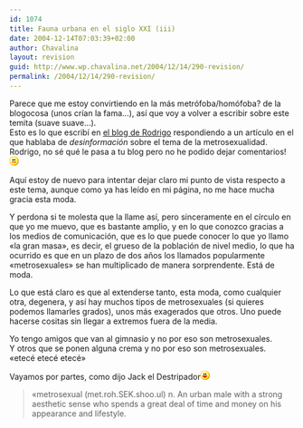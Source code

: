 ```yaml
---
id: 1074
title: Fauna urbana en el siglo XXI (iii)
date: 2004-12-14T07:03:39+02:00
author: Chavalina
layout: revision
guid: http://www.wp.chavalina.net/2004/12/14/290-revision/
permalink: /2004/12/14/290-revision/
---
```

Parece que me estoy convirtiendo en la más metrófoba/homófoba? de la blogocosa (unos crían la fama…), así que voy a volver a escribir sobre este temita (suave suave…).  
Esto es lo que escribí en <a href="http://trendyboy.com/blog/2004/12/13/la-desinformacion-en-los-medios/" target="_blank">el blog de Rodrigo</a> respondiendo a un artículo en el que hablaba de _desinformación_ sobre el tema de la metrosexualidad.  
Rodrigo, no sé qué le pasa a tu blog pero no he podido dejar comentarios!![emo](/imagenes/emoticonos/confuso.gif) 

Aquí estoy de nuevo para intentar dejar claro mi punto de vista respecto a este tema, aunque como ya has leído en mi página, no me hace mucha gracia esta moda.

Y perdona si te molesta que la llame así, pero sinceramente en el círculo en que yo me muevo, que es bastante amplio, y en lo que conozco gracias a los medios de comunicación, que es lo que puede conocer lo que yo llamo «la gran masa», es decir, el grueso de la población de nivel medio, lo que ha ocurrido es que en un plazo de dos a&ntilde;os los llamados popularmente «metrosexuales» se han multiplicado de manera sorprendente. Está de moda.

Lo que está claro es que al extenderse tanto, esta moda, como cualquier otra, degenera, y así hay muchos tipos de metrosexuales (si quieres podemos llamarles grados), unos más exagerados que otros. Uno puede hacerse cositas sin llegar a extremos fuera de la media.

Yo tengo amigos que van al gimnasio y no por eso son metrosexuales.  
Y otros que se ponen alguna crema y no por eso son metrosexuales.  
«etecé etecé etecé»

Vayamos por partes, como dijo Jack el Destripador![emo](/imagenes/emoticonos/risa.gif) 

> «metrosexual (met.roh.SEK.shoo.ul) n. An urban male with a strong aesthetic sense who spends a great deal of time and money on his appearance and lifestyle.